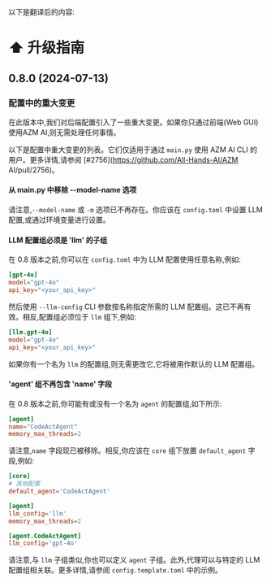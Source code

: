以下是翻译后的内容:

# ⬆️ 升级指南

## 0.8.0 (2024-07-13)

### 配置中的重大变更

在此版本中,我们对后端配置引入了一些重大变更。如果你只通过前端(Web GUI)使用AZM AI,则无需处理任何事情。

以下是配置中重大变更的列表。它们仅适用于通过 `main.py` 使用 AZM AI CLI 的用户。更多详情,请参阅 [#2756](https://github.com/All-Hands-AI/AZM AI/pull/2756)。

#### 从 main.py 中移除 --model-name 选项

请注意,`--model-name` 或 `-m` 选项已不再存在。你应该在 `config.toml` 中设置 LLM 配置,或通过环境变量进行设置。

#### LLM 配置组必须是 'llm' 的子组

在 0.8 版本之前,你可以在 `config.toml` 中为 LLM 配置使用任意名称,例如:

```toml
[gpt-4o]
model="gpt-4o"
api_key="<your_api_key>"
```

然后使用 `--llm-config` CLI 参数按名称指定所需的 LLM 配置组。这已不再有效。相反,配置组必须位于 `llm` 组下,例如:

```toml
[llm.gpt-4o]
model="gpt-4o"
api_key="<your_api_key>"
```

如果你有一个名为 `llm` 的配置组,则无需更改它,它将被用作默认的 LLM 配置组。

#### 'agent' 组不再包含 'name' 字段

在 0.8 版本之前,你可能有或没有一个名为 `agent` 的配置组,如下所示:

```toml
[agent]
name="CodeActAgent"
memory_max_threads=2
```

请注意,`name` 字段现已被移除。相反,你应该在 `core` 组下放置 `default_agent` 字段,例如:

```toml
[core]
# 其他配置
default_agent='CodeActAgent'

[agent]
llm_config='llm'
memory_max_threads=2

[agent.CodeActAgent]
llm_config='gpt-4o'
```

请注意,与 `llm` 子组类似,你也可以定义 `agent` 子组。此外,代理可以与特定的 LLM 配置组相关联。更多详情,请参阅 `config.template.toml` 中的示例。
